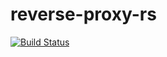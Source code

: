 # reverse-proxy-rs

[![Build Status](https://travis-ci.org/stanistan/reverse-proxy-rs.svg?branch=master)](https://travis-ci.org/stanistan/reverse-proxy-rs)
